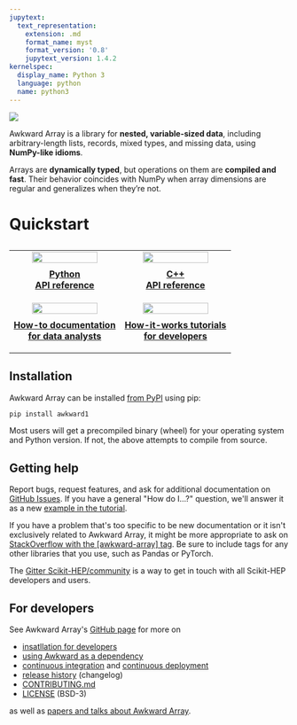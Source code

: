 ```yaml
---
jupytext:
  text_representation:
    extension: .md
    format_name: myst
    format_version: '0.8'
    jupytext_version: 1.4.2
kernelspec:
  display_name: Python 3
  language: python
  name: python3
---
```


![](https://raw.githubusercontent.com/scikit-hep/awkward-1.0/master/docs-img/logo/logo-300px.png)

Awkward Array is a library for **nested, variable-sized data**, including arbitrary-length lists, records, mixed types, and missing data, using **NumPy-like idioms**.

Arrays are **dynamically typed**, but operations on them are **compiled and fast**. Their behavior coincides with NumPy when array dimensions are regular and generalizes when they’re not.

Quickstart
==========

<table style="margin-top: 30px">
  <tr>
    <td width="50%" valign="top" align="center">
      <a href="https://awkward-array.readthedocs.io/en/latest/index.html">
        <img src="https://github.com/scikit-hep/awkward-1.0/raw/master/docs-img/panel-sphinx.png" width="80%">
      </a>
      <p align="center" style="margin-top: 10px"><b>
        <a href="https://awkward-array.readthedocs.io/en/latest/index.html">
        Python<br>API reference
        </a>
      </b></p>
    </td>
    <td width="50%" valign="top" align="center">
      <a href="https://awkward-array.readthedocs.io/en/latest/_static/index.html">
        <img src="https://github.com/scikit-hep/awkward-1.0/raw/master/docs-img/panel-doxygen.png" width="80%">
      </a>
      <p align="center" style="margin-top: 10px"><b>
        <a href="https://awkward-array.readthedocs.io/en/latest/_static/index.html">
        C++<br>API reference
        </a>
      </b></p>
    </td>
  </tr>
  <tr style="margin-top: 20px">
    <td width="50%" valign="top" align="center">
      <a href="how-to.html">
        <img src="https://github.com/scikit-hep/awkward-1.0/raw/master/docs-img/panel-data-analysts.png" width="80%">
      </a>
      <p align="center" style="margin-top: 10px"><b>
        <a href="how-to.html">
        How-to documentation<br>for data analysts
        </a>
      </b></p>
    </td>
    <td width="50%" valign="top" align="center">
      <a href="how-it-works.html">
        <img src="https://github.com/scikit-hep/awkward-1.0/raw/master/docs-img/panel-developers.png" width="80%">
      </a>
      <p align="center" style="margin-top: 10px"><b>
        <a href="how-it-works.html">
        How-it-works tutorials<br>for developers
        </a>
      </b></p>
    </td>
  </tr>
</table>

Installation
------------

Awkward Array can be installed [from PyPI](https://pypi.org/project/awkward1/) using pip:

```bash
pip install awkward1
```

Most users will get a precompiled binary (wheel) for your operating system and Python version. If not, the above attempts to compile from source.

Getting help
------------

Report bugs, request features, and ask for additional documentation on [GitHub Issues](https://github.com/scikit-hep/awkward-1.0/issues). If you have a general "How do I…?" question, we'll answer it as a new [example in the tutorial](how-to).

If you have a problem that's too specific to be new documentation or it isn't exclusively related to Awkward Array, it might be more appropriate to ask on [StackOverflow with the [awkward-array] tag](https://stackoverflow.com/questions/tagged/awkward-array). Be sure to include tags for any other libraries that you use, such as Pandas or PyTorch.

The [Gitter Scikit-HEP/community](https://gitter.im/Scikit-HEP/community) is a way to get in touch with all Scikit-HEP developers and users.

For developers
--------------

See Awkward Array's [GitHub page](https://github.com/scikit-hep/awkward-1.0) for more on

   * [insatllation for developers](https://github.com/scikit-hep/awkward-1.0#installation-for-developers)
   * [using Awkward as a dependency](https://github.com/scikit-hep/awkward-1.0/tree/master/dependent-project)
   * [continuous integration](https://dev.azure.com/jpivarski/Scikit-HEP/_build?definitionId=3&_a=summary) and [continuous deployment](https://dev.azure.com/jpivarski/Scikit-HEP/_build?definitionId=4&_a=summary)
   * [release history](https://awkward-array.readthedocs.io/en/latest/_auto/changelog.html) (changelog)
   * [CONTRIBUTING.md](https://github.com/scikit-hep/awkward-1.0/blob/master/CONTRIBUTING.md)
   * [LICENSE](https://github.com/scikit-hep/awkward-1.0/blob/master/LICENSE) (BSD-3)

as well as [papers and talks about Awkward Array](https://github.com/scikit-hep/awkward-1.0#papers-and-talks-about-awkward-array).
